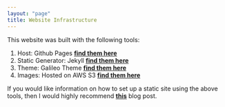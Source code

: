 ```yaml
---
layout: "page"
title: Website Infrastructure
---
```


This website was built with the following tools:

1. Host: Github Pages **[find them here](https://pages.github.com/)**
2. Static Generator: Jekyll **[find them here](https://jekyllrb.com)**
3. Theme: Galileo Theme **[find them here](https://github.com/rowanoulton/galileo-theme)**
4. Images: Hosted on AWS S3 **[find them here](https://aws.amazon.com/s3/)**


If you would like information on how to set up a static site using the above tools, then I would highly recommend **[this](https://medium.com/20percentwork/creating-your-blog-for-free-using-jekyll-github-pages-dba37272730a)** blog post.

